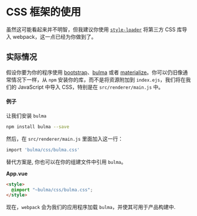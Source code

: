 # CSS 框架的使用

虽然这可能看起来并不明智，但我建议你使用 [`style-loader`](https://github.com/webpack/style-loader) 将第三方 CSS 库导入 webpack，这一点已经为你做到了。

## 实际情况

假设你要为你的程序使用 [bootstrap](http://getbootstrap.com/)、[bulma](http://bulma.io/) 或者 [materialize](http://materializecss.com/)。你可以仍旧像通常情况下一样，从 `npm` 安装你的库，而不是将资源附加到 `index.ejs`，我们将在我们的 JavaScript 中导入 CSS，特别是在 `src/renderer/main.js` 中。

#### 例子

让我们安装 `bulma`

```bash
npm install bulma --save
```

然后，在 `src/renderer/main.js` 里面加入这一行：

```bash
import 'bulma/css/bulma.css'
```

替代方案是, 你也可以在你的组建文件中引用 `bulma`。

**App.vue**

```html
<style>
  @import "~bulma/css/bulma.css";
</style>
```

现在，`webpack` 会为我们的应用程序加载 `bulma`，并使其可用于产品构建中.
